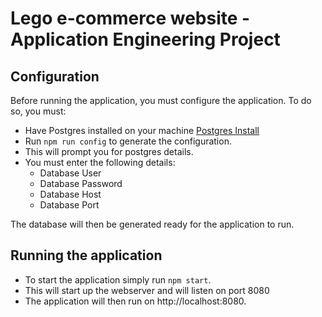 # Lego e-commerce website - Application Engineering Project
## Configuration

Before running the application, you must configure the application.
To do so, you must:
- Have Postgres installed on your machine [Postgres Install](https://www.postgresql.org/)
- Run `npm run config` to generate the configuration.
- This will prompt you for postgres details.
- You must enter the following details:
  - Database User
  - Database Password
  - Database Host
  - Database Port

The database will then be generated ready for the application to run.

## Running the application

- To start the application simply run `npm start`.
- This will start up the webserver and will listen on port 8080
- The application will then run on http://localhost:8080.